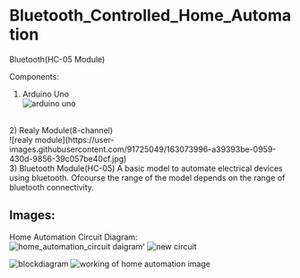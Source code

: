 # Bluetooth_Controlled_Home_Automation
Bluetooth(HC-05 Module)

Components:
<br>
1) Arduino Uno<br>
![arduino uno](https://user-images.githubusercontent.com/91725049/163073296-73304f60-cdca-45a5-8092-c10be68120c2.jpg)
<br>
2) Realy Module(8-channel)<br>
![realy module](https://user-images.githubusercontent.com/91725049/163073996-a39393be-0959-430d-9856-39c057be40cf.jpg)

<br>
3) Bluetooth Module(HC-05)<br![Bluetooth module](https://user-images.githubusercontent.com/91725049/163074012-7b112643-c32c-434c-9164-df59c572a452.jpg)


<br>
A basic model to automate electrical devices using bluetooth.
Ofcourse the range of the model depends on the range of bluetooth connectivity.

## Images:
Home Automation Circuit Diagram:<br>
![home_automation_circuit daigram'](https://user-images.githubusercontent.com/91725049/163073344-9a46e106-3da2-4dba-a602-7bff8b7969b8.png)
![new circuit](https://user-images.githubusercontent.com/91725049/163074072-03a35ccb-1194-49dc-a8e9-2529012b300c.jpeg)


![blockdiagram](https://user-images.githubusercontent.com/91725049/163074068-b2b231f8-9d9b-4309-93cc-92d9082956f1.jpg)
![working of home automation image](https://user-images.githubusercontent.com/91725049/163074080-3428db84-4631-442e-8198-f3a6449c8640.jpg)
